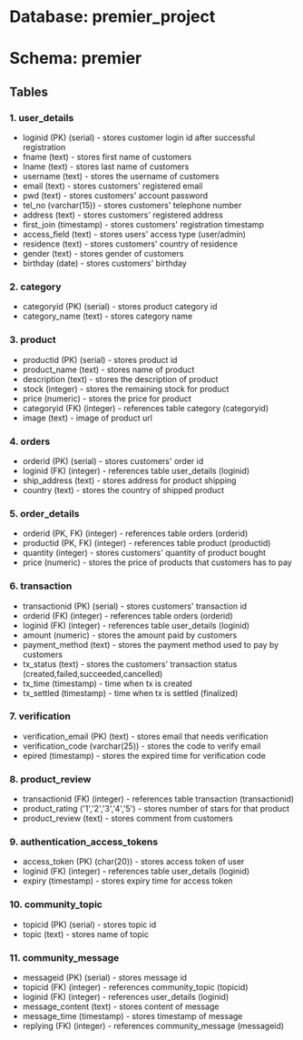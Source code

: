 # Database: premier_project

# Schema: premier

## Tables

### 1. user_details

- loginid (PK) (serial) - stores customer login id after successful registration
- fname (text) - stores first name of customers
- lname (text) - stores last name of customers
- username (text) - stores the username of customers
- email (text) - stores customers' registered email
- pwd (text) - stores customers' account password
- tel_no (varchar(15)) - stores customers' telephone number
- address (text) - stores customers' registered address
- first_join (timestamp) - stores customers' registration timestamp
- access_field (text) - stores users' access type (user/admin)
- residence (text) - stores customers' country of residence
- gender (text) - stores gender of customers
- birthday (date) - stores customers' birthday

### 2. category

- categoryid (PK) (serial) - stores product category id
- category_name (text) - stores category name

### 3. product

- productid (PK) (serial) - stores product id
- product_name (text) - stores name of product
- description (text) - stores the description of product
- stock (integer) - stores the remaining stock for product
- price (numeric) - stores the price for product
- categoryid (FK) (integer) - references table category (categoryid)
- image (text) - image of product url

### 4. orders

- orderid (PK) (serial) - stores customers' order id
- loginid (FK) (integer) - references table user_details (loginid)
- ship_address (text) - stores address for product shipping
- country (text) - stores the country of shipped product

### 5. order_details

- orderid (PK, FK) (integer) - references table orders (orderid)
- productid (PK, FK) (integer) - references table product (productid)
- quantity (integer) - stores customers' quantity of product bought
- price (numeric) - stores the price of products that customers has to pay

### 6. transaction

- transactionid (PK) (serial) - stores customers' transaction id
- orderid (FK) (integer) - references table orders (orderid)
- loginid (FK) (integer) - references table user_details (loginid)
- amount (numeric) - stores the amount paid by customers
- payment_method (text) - stores the payment method used to pay by customers
- tx_status (text) - stores the customers' transaction status (created,failed,succeeded,cancelled)
- tx_time (timestamp) - time when tx is created
- tx_settled (timestamp) - time when tx is settled (finalized)

### 7. verification

- verification_email (PK) (text) - stores email that needs verification
- verification_code (varchar(25)) - stores the code to verify email
- epired (timestamp) - stores the expired time for verification code

### 8. product_review

- transactionid (FK) (integer) - references table transaction (transactionid)
- product_rating ('1','2','3','4','5') - stores number of stars for that product
- product_review (text) - stores comment from customers

### 9. authentication_access_tokens

- access_token (PK) (char(20)) - stores access token of user
- loginid (FK) (integer) - references table user_details (loginid)
- expiry (timestamp) - stores expiry time for access token

### 10. community_topic

- topicid (PK) (serial) - stores topic id
- topic (text) - stores name of topic

### 11. community_message

- messageid (PK) (serial) - stores message id
- topicid (FK) (integer) - references community_topic (topicid)
- loginid (FK) (integer) - references user_details (loginid)
- message_content (text) - stores content of message
- message_time (timestamp) - stores timestamp of message
- replying (FK) (integer) - references community_message (messageid)
